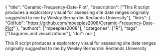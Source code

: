 {
  "title": "Ceramic-Frequency-Date-Plot",
  "description": ["This R script produces a exploratory visual for assessing site date ranges originally suggested to me by Wesley Bernardini Redlands University"],
  "links": {
    "GitHub": "https://github.com/mpeeples2008/Ceramic-Frequency-Date-Plot"
  },
  "authors": ["mpeeples2008"],
  "categories": ["R"],
  "tags": ["Diagrams and visualizations"],
  "doi": null
}

<!-- Generated by csv2md.R – do not edit by hand -->

This R script produces a exploratory visual for assessing site date ranges originally suggested to me by Wesley Bernardini Redlands University
